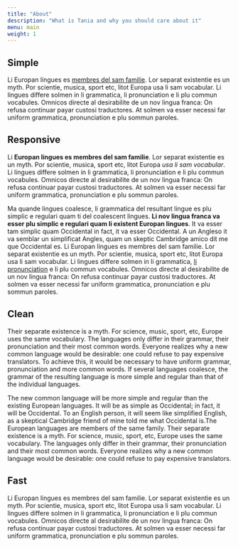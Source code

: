 ```yaml
---
title: "About"
description: "What is Tania and why you should care about it"
menu: main
weight: 1
---
```


## Simple

Li Europan lingues es [membres del sam familie](#). Lor separat existentie es un myth. Por scientie, musica, sport etc, litot Europa usa li sam vocabular. Li lingues differe solmen in li grammatica, li pronunciation e li plu commun vocabules. Omnicos directe al desirabilite de un nov lingua franca: On refusa continuar payar custosi traductores. At solmen va esser necessi far uniform grammatica, pronunciation e plu sommun paroles.

## Responsive

Li **Europan lingues es membres del sam familie**. Lor separat existentie es un myth. Por scientie, musica, sport etc, litot Europa _usa li sam vocabular_. Li lingues differe solmen in li grammatica, li pronunciation e li plu commun vocabules. Omnicos directe al desirabilite de un nov lingua franca: On refusa continuar payar custosi traductores. At solmen va esser necessi far uniform grammatica, pronunciation e plu sommun paroles.

Ma quande lingues coalesce, li grammatica del resultant lingue es plu simplic e regulari quam ti del coalescent lingues. **Li nov lingua franca va esser plu simplic e regulari quam li existent Europan lingues**. It va esser tam simplic quam Occidental in fact, it va esser Occidental. A un Angleso it va semblar un simplificat Angles, quam un skeptic Cambridge amico dit me que Occidental es. Li Europan lingues es membres del sam familie. Lor separat existentie es un myth. Por scientie, musica, sport etc, litot Europa usa li sam vocabular. Li lingues differe solmen in li grammatica, [li pronunciation](#) e li plu commun vocabules. Omnicos directe al desirabilite de un nov lingua franca: On refusa continuar payar custosi traductores. At solmen va esser necessi far uniform grammatica, pronunciation e plu sommun paroles.

## Clean

Their separate existence is a myth. For science, music, sport, etc, Europe uses the same vocabulary. The languages only differ in their grammar, their pronunciation and their most common words. Everyone realizes why a new common language would be desirable: one could refuse to pay expensive translators. To achieve this, it would be necessary to have uniform grammar, pronunciation and more common words. If several languages coalesce, the grammar of the resulting language is more simple and regular than that of the individual languages.

The new common language will be more simple and regular than the existing European languages. It will be as simple as Occidental; in fact, it will be Occidental. To an English person, it will seem like simplified English, as a skeptical Cambridge friend of mine told me what Occidental is.The European languages are members of the same family. Their separate existence is a myth. For science, music, sport, etc, Europe uses the same vocabulary. The languages only differ in their grammar, their pronunciation and their most common words. Everyone realizes why a new common language would be desirable: one could refuse to pay expensive translators.

## Fast

Li Europan lingues es membres del sam familie. Lor separat existentie es un myth. Por scientie, musica, sport etc, litot Europa usa li sam vocabular. Li lingues differe solmen in li grammatica, li pronunciation e li plu commun vocabules. Omnicos directe al desirabilite de un nov lingua franca: On refusa continuar payar custosi traductores. At solmen va esser necessi far uniform grammatica, pronunciation e plu sommun paroles.
